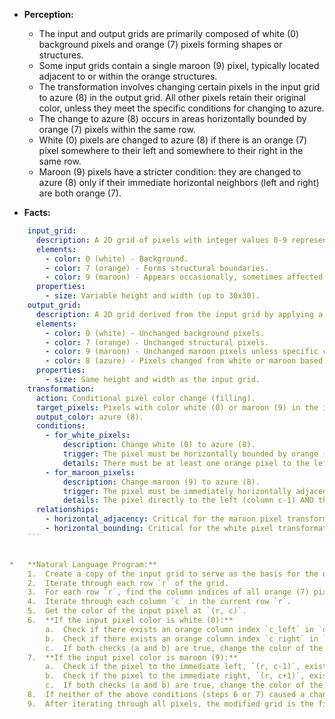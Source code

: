 *   **Perception:**
    *   The input and output grids are primarily composed of white (0) background pixels and orange (7) pixels forming shapes or structures.
    *   Some input grids contain a single maroon (9) pixel, typically located adjacent to or within the orange structures.
    *   The transformation involves changing certain pixels in the input grid to azure (8) in the output grid. All other pixels retain their original color, unless they meet the specific conditions for changing to azure.
    *   The change to azure (8) occurs in areas horizontally bounded by orange (7) pixels within the same row.
    *   White (0) pixels are changed to azure (8) if there is an orange (7) pixel somewhere to their left and somewhere to their right in the same row.
    *   Maroon (9) pixels have a stricter condition: they are changed to azure (8) only if their immediate horizontal neighbors (left and right) are both orange (7).

*   **Facts:**
    
```yaml
    input_grid:
      description: A 2D grid of pixels with integer values 0-9 representing colors.
      elements:
        - color: 0 (white) - Background.
        - color: 7 (orange) - Forms structural boundaries.
        - color: 9 (maroon) - Appears occasionally, sometimes affected by the transformation.
      properties:
        - size: Variable height and width (up to 30x30).
    output_grid:
      description: A 2D grid derived from the input grid by applying a transformation rule.
      elements:
        - color: 0 (white) - Unchanged background pixels.
        - color: 7 (orange) - Unchanged structural pixels.
        - color: 9 (maroon) - Unchanged maroon pixels unless specific conditions met.
        - color: 8 (azure) - Pixels changed from white or maroon based on rules.
      properties:
        - size: Same height and width as the input grid.
    transformation:
      action: Conditional pixel color change (filling).
      target_pixels: Pixels with color white (0) or maroon (9) in the input.
      output_color: azure (8).
      conditions:
        - for_white_pixels:
            description: Change white (0) to azure (8).
            trigger: The pixel must be horizontally bounded by orange (7) pixels within the same row.
            details: There must be at least one orange pixel to the left (any distance) and at least one orange pixel to the right (any distance) in the same row.
        - for_maroon_pixels:
            description: Change maroon (9) to azure (8).
            trigger: The pixel must be immediately horizontally adjacent to orange (7) pixels on both sides.
            details: The pixel directly to the left (column c-1) AND the pixel directly to the right (column c+1) must both be orange (7).
      relationships:
        - horizontal_adjacency: Critical for the maroon pixel transformation condition.
        - horizontal_bounding: Critical for the white pixel transformation condition. The bounding pixels (orange) can be at any horizontal distance within the row.
    ```


*   **Natural Language Program:**
    1.  Create a copy of the input grid to serve as the basis for the output grid.
    2.  Iterate through each row `r` of the grid.
    3.  For each row `r`, find the column indices of all orange (7) pixels. Let these be `orange_cols`.
    4.  Iterate through each column `c` in the current row `r`.
    5.  Get the color of the input pixel at `(r, c)`.
    6.  **If the input pixel color is white (0):**
        a.  Check if there exists an orange column index `c_left` in `orange_cols` such that `c_left < c`.
        b.  Check if there exists an orange column index `c_right` in `orange_cols` such that `c_right > c`.
        c.  If both checks (a and b) are true, change the color of the pixel at `(r, c)` in the output grid to azure (8).
    7.  **If the input pixel color is maroon (9):**
        a.  Check if the pixel to the immediate left, `(r, c-1)`, exists and its color in the input grid is orange (7).
        b.  Check if the pixel to the immediate right, `(r, c+1)`, exists and its color in the input grid is orange (7).
        c.  If both checks (a and b) are true, change the color of the pixel at `(r, c)` in the output grid to azure (8).
    8.  If neither of the above conditions (steps 6 or 7) caused a change, the pixel at `(r, c)` in the output grid retains its original color from the input grid.
    9.  After iterating through all pixels, the modified grid is the final output.